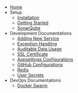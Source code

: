 - [Home](/)
- Setup
  - [Installation](installation.md)
  - [Getting Started](started.md)
  - [SonarQube](sonar.md)
- Development Documentations
  - [Adding New Service](addingnewservice.md)
  - [Exception Handling](exception.md)
  - [Auditable Data Usage](auditabledata.md)
  - [SSL Certificate](certificate.md)
  - [Appsettings Configurations](appsettings.md)
  - [GitHub Configurations](github.md)
  - [Redis](redis.md)
  - [User Secrets](usersecrets.md)
- DevOps Documentations
  - [Docker Swarm](dockerswarm.md)

